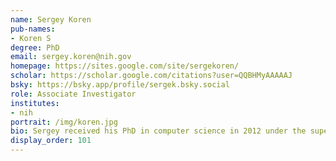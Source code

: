 ```yaml
---
name: Sergey Koren
pub-names:
- Koren S
degree: PhD
email: sergey.koren@nih.gov
homepage: https://sites.google.com/site/sergekoren/
scholar: https://scholar.google.com/citations?user=QQBHMyAAAAAJ
bsky: https://bsky.app/profile/sergek.bsky.social
role: Associate Investigator
institutes:
- nih
portrait: /img/koren.jpg
bio: Sergey received his PhD in computer science in 2012 under the supervision of Mihai Pop at the University of Maryland. He joined the National Bioforensics Analysis Center in 2011 and was appointed as an associate principal investigator in 2014. During this time, he pioneered the use of single-molecule sequencing for the reconstruction of complete genomes. In 2015, he joined the National Human Genome Research Institute as a founding member of the Genome Informatics Section. His research focuses on the efficient analysis of large-scale genomic datasets and new methods for metagenomic analysis and assembly of high-noise single-molecule sequencing data.
display_order: 101
---
```

